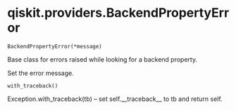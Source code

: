 <span id="qiskit-providers-backendpropertyerror" />

# qiskit.providers.BackendPropertyError

`BackendPropertyError(*message)`

Base class for errors raised while looking for a backend property.

Set the error message.

`with_traceback()`

Exception.with\_traceback(tb) – set self.\_\_traceback\_\_ to tb and return self.

